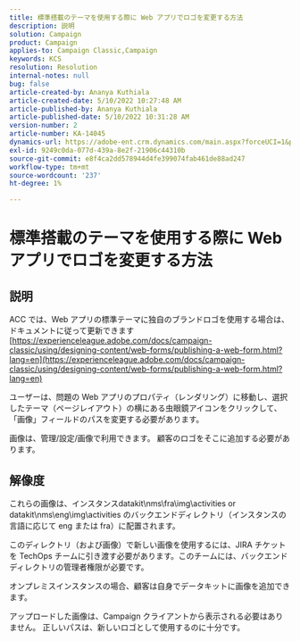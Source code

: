 ```yaml
---
title: 標準搭載のテーマを使用する際に Web アプリでロゴを変更する方法
description: 説明
solution: Campaign
product: Campaign
applies-to: Campaign Classic,Campaign
keywords: KCS
resolution: Resolution
internal-notes: null
bug: false
article-created-by: Ananya Kuthiala
article-created-date: 5/10/2022 10:27:48 AM
article-published-by: Ananya Kuthiala
article-published-date: 5/10/2022 10:31:28 AM
version-number: 2
article-number: KA-14045
dynamics-url: https://adobe-ent.crm.dynamics.com/main.aspx?forceUCI=1&pagetype=entityrecord&etn=knowledgearticle&id=bae753d3-4bd0-ec11-a7b5-0022480a8e40
exl-id: 9249c0da-077d-439a-8e2f-21906c44310b
source-git-commit: e8f4ca2dd578944d4fe399074fab461de88ad247
workflow-type: tm+mt
source-wordcount: '237'
ht-degree: 1%

---
```


# 標準搭載のテーマを使用する際に Web アプリでロゴを変更する方法

## 説明


ACC では、Web アプリの標準テーマに独自のブランドロゴを使用する場合は、ドキュメントに従って更新できます [https://experienceleague.adobe.com/docs/campaign-classic/using/designing-content/web-forms/publishing-a-web-form.html?lang=en](https://experienceleague.adobe.com/docs/campaign-classic/using/designing-content/web-forms/publishing-a-web-form.html?lang=en)

ユーザーは、問題の Web アプリのプロパティ（レンダリング）に移動し、選択したテーマ（ページレイアウト）の横にある虫眼鏡アイコンをクリックして、「画像」フィールドのパスを変更する必要があります。

画像は、管理/設定/画像で利用できます。 顧客のロゴをそこに追加する必要があります。


## 解像度


これらの画像は、インスタンスdatakit\nms\fra\img\activities or datakit\nms\eng\img\activities のバックエンドディレクトリ（インスタンスの言語に応じて eng または fra）に配置されます。

このディレクトリ（および画像）で新しい画像を使用するには、JIRA チケットを TechOps チームに引き渡す必要があります。このチームには、バックエンドディレクトリの管理者権限が必要です。

オンプレミスインスタンスの場合、顧客は自身でデータキットに画像を追加できます。

アップロードした画像は、Campaign クライアントから表示される必要はありません。 正しいパスは、新しいロゴとして使用するのに十分です。
